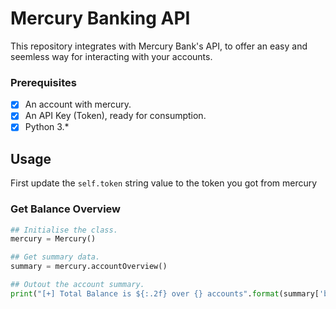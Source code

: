 # Mercury Banking API

This repository integrates with Mercury Bank's API, to offer an easy and seemless way for interacting with your accounts. 

### Prerequisites 

- [x] An account with mercury.
- [x] An API Key (Token), ready for consumption.
- [x] Python 3.*

## Usage

First update the `self.token` string value to the token you got from mercury 

### Get Balance Overview

```python
## Initialise the class.
mercury = Mercury()

## Get summary data. 
summary = mercury.accountOverview()

## Outout the account summary.
print("[+] Total Balance is ${:.2f} over {} accounts".format(summary['balance'], summary['accounts']))
```

